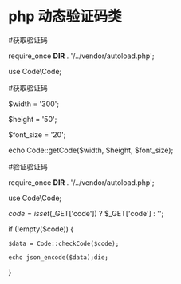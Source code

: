 # php 动态验证码类

#获取验证码

require_once __DIR__ . '/../vendor/autoload.php';

use Code\Code;

#获取验证码

$width = '300';

$height = '50';

$font_size = '20';

echo Code::getCode($width, $height, $font_size);


#验证验证码

require_once __DIR__ . '/../vendor/autoload.php';

use Code\Code;

$code = isset($_GET['code']) ? $_GET['code'] : '';

if (!empty($code)) {

	$data = Code::checkCode($code);

	echo json_encode($data);die;
	
}



